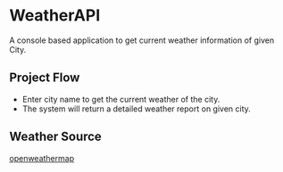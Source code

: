 # WeatherAPI
A console based application to get current weather information of given City.

## Project Flow
- Enter city name to get the current weather of the city.
- The system will return a detailed weather report on given city.

## Weather Source
[openweathermap](https://openweathermap.org/)
